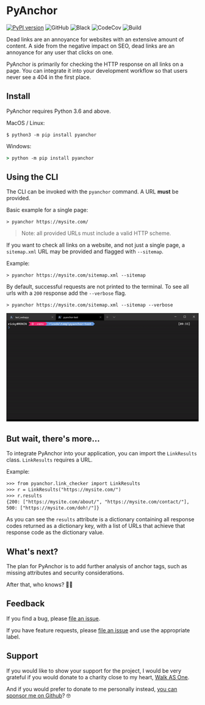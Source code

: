 # PyAnchor

[![PyPI version](https://badge.fury.io/py/pyanchor.svg)](https://badge.fury.io/py/pyanchor)
![GitHub](https://img.shields.io/github/license/endlesstrax/pyanchor)
![Black](https://img.shields.io/badge/code%20style-black-000000.svg)
![CodeCov](https://codecov.io/gh/EndlessTrax/pyanchor/branch/master/graph/badge.svg)
![Build](https://travis-ci.org/EndlessTrax/pyanchor.svg?branch=master)

Dead links are an annoyance for websites with an extensive amount of content. A side from the
negative impact on SEO, dead links are an annoyance for any user that clicks on one.

PyAnchor is primarily for checking the HTTP response on all links on a page. You can integrate it
into your development workflow so that users never see a 404 in the first place.

## Install

PyAnchor requires Python 3.6 and above.

MacOS / Linux:

```shell
$ python3 -m pip install pyanchor
```

Windows:

```cmd
> python -m pip install pyanchor
```

## Using the CLI

The CLI can be invoked with the `pyanchor` command. A URL **must** be provided.

Basic example for a single page:

```shell
> pyanchor https://mysite.com/
```

> Note: all provided URLs must include a valid HTTP scheme.

If you want to check all links on a website, and not just a single page, a `sitemap.xml` URL may be
provided and flagged with `--sitemap`.

Example:

```shell
> pyanchor https://mysite.com/sitemap.xml --sitemap
```

By default, successful requests are not printed to the terminal. To see all urls with a `200`
response add the `--verbose` flag.

```shell
> pyanchor https://mysite.com/sitemap.xml --sitemap --verbose
```

![Example Gif](/assets/example-sitemap-verbose.gif)

## But wait, there's more...

To integrate PyAnchor into your application, you can import the `LinkResults` class. `LinkResults`
requires a URL.

Example:

```
>>> from pyanchor.link_checker import LinkResults
>>> r = LinkResults("https://mysite.com/")
>>> r.results
{200: ["https://mysite.com/about/", "https://mysite.com/contact/"], 500: ["https://mysite.com/doh!/"]}
```

As you can see the `results` attribute is a dictionary containing all response codes returned as a
dictionary key, with a list of URLs that achieve that response code as the dictionary value.

## What's next?

The plan for PyAnchor is to add further analysis of anchor tags, such as missing attributes and
security considerations.

After that, who knows? 🤷‍♂️

## Feedback

If you find a bug, please [file an issue](https://github.com/EndlessTrax/pyanchor/issues).

If you have feature requests, please [file an issue](https://github.com/EndlessTrax/pyanchor/issues)
and use the appropriate label.

## Support

If you would like to show your support for the project, I would be very grateful if you would donate
to a charity close to my heart, [Walk AS One](https://walkasone.org/donate/).

And if you would prefer to donate to me personally instead,
[you can sponsor me on Github](https://github.com/sponsors/EndlessTrax)? 🤓
